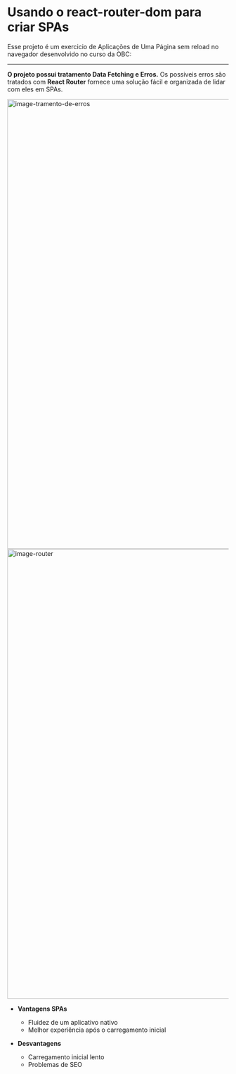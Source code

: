
# Usando o react-router-dom para criar SPAs

 Esse projeto é um exercicio de Aplicações de Uma Página
sem reload no navegador desenvolvido no curso da OBC:
***



**O projeto possui  tratamento Data Fetching e Erros.**  Os possiveis erros são tratados com **React Router** fornece uma solução fácil e organizada de lidar com eles em SPAs.

<img src="https://github.com/JosuecomJ/modelo-spas-react/assets/93789861/faaac122-0f47-45a8-bdd0-889aa49e7264" alt="image-tramento-de-erros" style="width:1024px;height:auto;">


<img src="https://github.com/JosuecomJ/modelo-spas-react/assets/93789861/84072549-e977-4c23-8d5d-bedd65244e73" alt="image-router" style="width:1024px;height:auto;">




- **Vantagens SPAs**
    - Fluidez de um aplicativo nativo
    - Melhor experiência após o carregamento inicial
  
- **Desvantagens**
    - Carregamento inicial lento
    - Problemas de SEO
